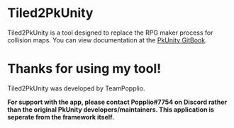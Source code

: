 # Tiled2PkUnity
Tiled2PkUnity is a tool designed to replace the RPG maker process for collision maps.
You can view documentation at the [PkUnity GitBook](https://pokemonunity.gitbooks.io/pokemon-unity/content/tiled2pkunity.html).

# Thanks for using my tool!
Tiled2PkUnity was developed by TeamPopplio.

**For support with the app, please contact Popplio#7754 on Discord rather than the original PkUnity developers/maintainers. This application is seperate from the framework itself.**
